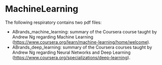 # MachineLearning

The following respiratory contains two pdf files:
- ABrands_machine_learning: summary of the Coursera course taught by Andrew Ng regarding Machine Learning (https://www.coursera.org/learn/machine-learning/home/welcome).
- ABrands_deep_learning: summary of the Coursera courses taught by Andrew Ng regarding Neural Networks and Deep Learning (https://www.coursera.org/specializations/deep-learning).
